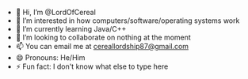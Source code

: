 - 👋 Hi, I’m @LordOfCereal
- 👀 I’m interested in how computers/software/operating systems work
- 🌱 I’m currently learning Java/C++
- 💞️ I’m looking to collaborate on nothing at the moment
- 📫 You can email me at cereallordship87@gmail.com
- 😄 Pronouns: He/Him
- ⚡ Fun fact: I don't know what else to type here

<!---
LordOfCereal/LordOfCereal is a ✨ special ✨ repository because its `README.md` (this file) appears on your GitHub profile.
You can click the Preview link to take a look at your changes.
--->
